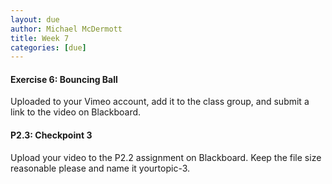 ```yaml
---
layout: due
author: Michael McDermott
title: Week 7
categories: [due]
---
```

#### Exercise 6: Bouncing Ball
Uploaded to your Vimeo account, add it to the class group, and submit a link to the video on Blackboard.

#### P2.3: Checkpoint 3
Upload your video to the P2.2 assignment on Blackboard. Keep the file size reasonable please and name it yourtopic-3.
